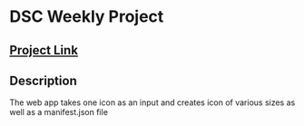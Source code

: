 # DSC Weekly Project

<h2><a href="">Project Link</a></h2>

## Description
The web app takes one icon as an input and creates icon of various sizes as well as a manifest.json file

